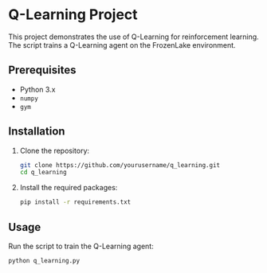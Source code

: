 # Q-Learning Project

This project demonstrates the use of Q-Learning for reinforcement learning. The script trains a Q-Learning agent on the FrozenLake environment.

## Prerequisites

- Python 3.x
- `numpy`
- `gym`

## Installation

1. Clone the repository:
    ```sh
    git clone https://github.com/yourusername/q_learning.git
    cd q_learning
    ```

2. Install the required packages:
    ```sh
    pip install -r requirements.txt
    ```

## Usage

Run the script to train the Q-Learning agent:
```sh
python q_learning.py
